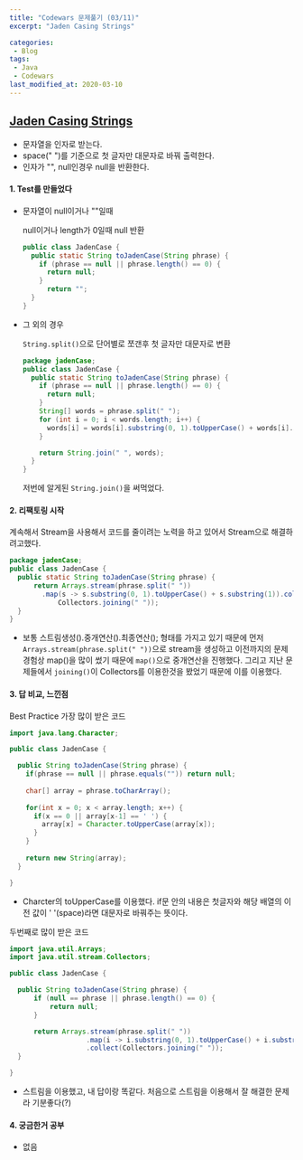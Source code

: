 ```yaml
---
title: "Codewars 문제풀기 (03/11)"
excerpt: "Jaden Casing Strings"

categories:
 - Blog
tags:
 - Java
 - Codewars
last_modified_at: 2020-03-10
---
```




## [Jaden Casing Strings](https://www.codewars.com/kata/5390bac347d09b7da40006f6/train/java)

* 문자열을 인자로 받는다.
* space(" ")를 기준으로 첫 글자만 대문자로 바꿔 출력한다.
* 인자가 "", null인경우 null을 반환한다.


#### 1. Test를 만들었다

* 문자열이 null이거나 ""일때

  null이거나 length가 0일때 null 반환

  ```java
  public class JadenCase {
    public static String toJadenCase(String phrase) {
      if (phrase == null || phrase.length() == 0) {
        return null;
      }
        return "";
    }
  }
  
  ```

* 그 외의 경우

  `String.split()`으로 단어별로 쪼갠후 첫 글자만 대문자로 변환

  ```java
  package jadenCase;
  public class JadenCase {
    public static String toJadenCase(String phrase) {
      if (phrase == null || phrase.length() == 0) {
        return null;
      }
      String[] words = phrase.split(" ");
      for (int i = 0; i < words.length; i++) {
        words[i] = words[i].substring(0, 1).toUpperCase() + words[i].substring(1);
      }
  
      return String.join(" ", words);
    }
  }
  ```
  
  저번에 알게된 `String.join()`을 써먹었다.


#### 2. 리팩토링 시작

계속해서 Stream을 사용해서 코드를 줄이려는 노력을 하고 있어서 Stream으로 해결하려고했다.

```java
package jadenCase;
public class JadenCase {
  public static String toJadenCase(String phrase) {
      return Arrays.stream(phrase.split(" "))
        .map(s -> s.substring(0, 1).toUpperCase() + s.substring(1)).collect(
            Collectors.joining(" "));
  }
}
```

* 보통 스트림생성().중개연산().최종연산(); 형태를 가지고 있기 때문에 먼저 `Arrays.stream(phrase.split(" "))`으로 stream을 생성하고 이전까지의 문제 경험상 map()을 많이 썼기 때문에 `map()`으로 중개연산을 진행했다. 그리고 지난 문제들에서 `joining()`이 Collectors를 이용한것을 봤었기 때문에 이를 이용했다.

####  3. 답 비교, 느낀점

Best Practice 가장 많이 받은 코드

```java
import java.lang.Character;

public class JadenCase {

  public String toJadenCase(String phrase) {
    if(phrase == null || phrase.equals("")) return null;
    
    char[] array = phrase.toCharArray();
    
    for(int x = 0; x < array.length; x++) {
      if(x == 0 || array[x-1] == ' ') {
        array[x] = Character.toUpperCase(array[x]);
      }
    }
    
    return new String(array);
  }

}
```

* Charcter의 toUpperCase를 이용했다. if문 안의 내용은 첫글자와 해당 배열의 이전 값이 ' '(space)라면 대문자로 바꿔주는 뜻이다. 

두번째로 많이 받은 코드

```java
import java.util.Arrays;
import java.util.stream.Collectors;

public class JadenCase {

  public String toJadenCase(String phrase) {
      if (null == phrase || phrase.length() == 0) {
          return null;
      }

      return Arrays.stream(phrase.split(" "))
                   .map(i -> i.substring(0, 1).toUpperCase() + i.substring(1, i.length()))
                   .collect(Collectors.joining(" "));
  }

}
```

* 스트림을 이용했고, 내 답이랑 똑같다. 처음으로 스트림을 이용해서 잘 해결한 문제라 기분좋다(?)


#### 4. 궁금한거 공부

* 없음 